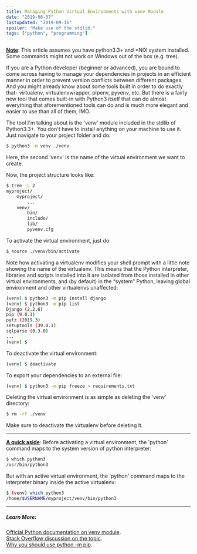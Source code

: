 ```yaml
---
title: Managing Python Virtual Environments with venv Module
date: "2019-08-07"
lastupdated: "2019-09-16"
spoiler: "Make use of the stdlib."
tags: ["python", "programming"]
---
```


<u>**Note**</u>: This article assumes you have python3.3+ and \*NIX system installed. Some commands might not work on Windows out of the box (e.g. tree).

If you are a Python developer (beginner or advanced), you are bound to come across having to manage your dependencies in projects in an efficient manner in order to prevent version conflicts between different packages. And you might already know about some tools built in order to do exactly that- virtualenv, virtualenvwrapper, pipenv, pyvenv, etc. But there is a fairly new tool that comes built-in with Python3 itself that can do almost everything that aforementioned tools can do and is much more elegant and easier to use than all of them, IMO.

The tool I'm talking about is the 'venv' module included in the stdlib of Python3.3+. You don't have to install anything on your machine to use it. Just navigate to your project folder and do:

```bash
$ python3 -m venv ./venv
```

Here, the second 'venv' is the name of the virtual environment we want to create.

Now, the project structure looks like:

```bash
$ tree -L 2
myproject/
	myproject/
		...
	venv/
		bin/
		include/
		lib/
		pyvenv.cfg
```

To activate the virtual environment, just do:

```bash
$ source ./venv/bin/activate
```

Note how activating a virtualenv modifies your shell prompt with a little note showing the name of the virtualenv. This means that the Python interpreter, libraries and scripts installed into it are isolated from those installed in other virtual environments, and (by default) in the “system” Python, leaving global environment and other virtualenvs unaffected:

```bash
(venv) $ python3 -m pip install django
(venv) $ python3 -m pip list
Django (2.2.6)
pip (9.0.1)
pytz (2019.3)
setuptools (39.0.1)
sqlparse (0.3.0)
...
(venv) $
```

To deactivate the virtual environment:

```bash
(venv) $ deactivate
```

To export your dependencies to an external file:

```bash
(venv) $ python3 -m pip freeze > requirements.txt
```

Deleting the virtual environment is as simple as deleting the 'venv' directory:

```bash
$ rm -rf ./venv
```

Make sure to deactivate the virtualenv before deleting it.

---

<u>**A quick aside**</u>: Before activating a virtual environment, the 'python' command maps to the system version of python interpreter:

```bash
$ which python3
/usr/bin/python3
```

But with an active virtual environment, the 'python' command maps to the interpreter binary inside the active virtualenv:

```bash
$ (venv) which python3
/home/$USERNAME/myproject/venv/bin/python3
```

---

##### Learn More:

[Official Python documentation on venv module](https://docs.python.org/3/library/venv.html).  
[Stack Overflow discussion on the topic](https://stackoverflow.com/questions/41573587/what-is-the-difference-between-venv-pyvenv-pyenv-virtualenv-virtualenvwrappe).  
[Why you should use python -m pip](https://snarky.ca/why-you-should-use-python-m-pip/).
